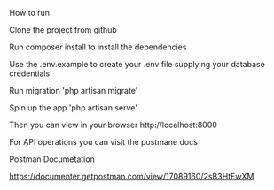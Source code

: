 How to run

Clone the project from github

Run composer install to install the dependencies

Use the .env.example to create your .env file supplying your database credentials

Run migration 'php artisan migrate'

Spin up the app 'php artisan serve'

Then you can view in your browser http://localhost:8000

For API operations you can visit the postmane docs

Postman Documetation

https://documenter.getpostman.com/view/17089160/2sB3HtEwXM

